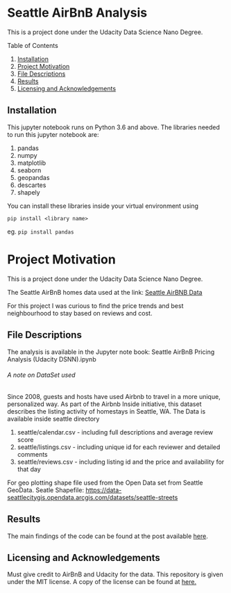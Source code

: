 # Seattle AirBnB Analysis

This is a project done under the Udacity Data Science Nano Degree.

Table of Contents
1. [Installation](#installation)
2. [Project Motivation](#motivation)
3. [File Descriptions](#files)
4. [Results](#results)
5. [Licensing and Acknowledgements](#licensing)

##  Installation <a name="installation"></a>
This jupyter notebook runs on Python 3.6 and above. The libraries needed to run this  jupyter notebook are:
1. pandas
2. numpy
3. matplotlib
4. seaborn
5. geopandas
6. descartes
7. shapely

You can install these libraries inside your virtual environment using

`pip install <library name>`

eg. `pip install pandas`

# Project Motivation <a name="motivation"></a>
This is a project done under the Udacity Data Science Nano Degree.

The Seattle AirBnB homes data used at the link: [Seattle AirBNB Data](https://www.kaggle.com/airbnb/seattle/data)

For this project I was curious to find the price trends and best neighbourhood to stay based on reviews and cost.

## File Descriptions <a name="files"></a>

The analysis is available in the Jupyter note book: Seattle AirBnB Pricing Analysis (Udacity DSNN).ipynb

###### A note on DataSet used
Since 2008, guests and hosts have used Airbnb to travel in a more unique, personalized way. As part of the Airbnb Inside initiative, this dataset describes the listing activity of homestays in Seattle, WA.
The Data is available inside seattle directory
1. seattle/calendar.csv - including full descriptions and average review score
2. seattle/listings.csv - including unique id for each reviewer and detailed comments
3. seattle/reviews.csv  - including listing id and the price and availability for that day

For geo plotting shape file used from the Open Data set from Seattle GeoData.
Seatle Shapefile: https://data-seattlecitygis.opendata.arcgis.com/datasets/seattle-streets



## Results<a name="results"></a>

The main findings of the code can be found at the post available [here]().

## Licensing and Acknowledgements<a name="licensing"></a>

Must give credit to AirBnB and Udacity for the data. This repository is given under the MIT license. A copy of the license can be found at [here.]()